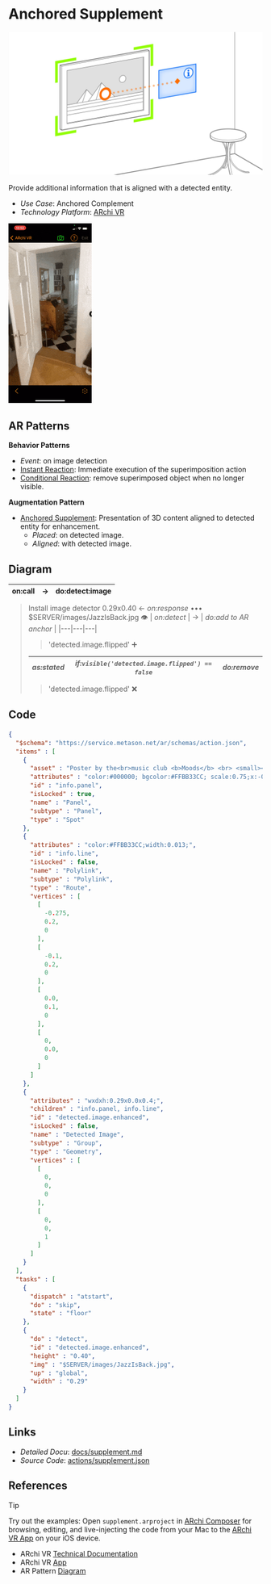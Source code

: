 # Anchored Supplement

![anchored supplement](docs/images/AnchoredSupplement.jpg)

Provide additional information that is aligned with a detected entity.

* _Use Case_: Anchored Complement
* _Technology Platform_: [ARchi VR](../README.md)

![screen 1](../screens/supplement.gif)

## AR Patterns

__Behavior Patterns__
* _Event_: on image detection
* [Instant Reaction](https://github.com/ARpatterns/catalog/blob/main/behavioral-patterns/instant-reaction.md): Immediate execution of the superimposition action
* [Conditional Reaction](https://github.com/ARpatterns/catalog/blob/main/behavioral-patterns/conditional-reaction.md): remove superimposed object when no longer visible.

__Augmentation Pattern__
* [Anchored Supplement](https://github.com/ARpatterns/catalog/blob/main/augmentation-patterns/anchored-supplement.md): Presentation of 3D content aligned to detected entity for enhancement.
  * _Placed_: on detected image.
  * _Aligned_: with detected image.

## Diagram

 | on:call |  &rarr; | do:detect:image |
 |---|---|---|
 
> Install image detector 0.29x0.40 &larr; _on:response_  •••  $SERVER/images/JazzIsBack.jpg 👁
> | _on:detect_ | &rarr; | _do:add to AR anchor_ |
> |---|---|---|
> 
>> 'detected.image.flipped' ➕
> 
> | _as:stated_ | _if:`visible('detected.image.flipped') == false`_ | _do:remove_ |
> |---|---|---|
> 
>> 'detected.image.flipped' ❌


## Code

```json
{
  "$schema": "https://service.metason.net/ar/schemas/action.json",
  "items" : [
    {
      "asset" : "Poster by the<br>music club <b>Moods</b> <br> <small><br>Zürich (2021)<br></small>",
      "attributes" : "color:#000000; bgcolor:#FFBB33CC; scale:0.75;x:-0.5;y:0.0;",
      "id" : "info.panel",
      "isLocked" : true,
      "name" : "Panel",
      "subtype" : "Panel",
      "type" : "Spot"
    },
    {
      "attributes" : "color:#FFBB33CC;width:0.013;",
      "id" : "info.line",
      "isLocked" : false,
      "name" : "Polylink",
      "subtype" : "Polylink",
      "type" : "Route",
      "vertices" : [
        [
          -0.275,
          0.2,
          0
        ],
        [
          -0.1,
          0.2,
          0
        ],
        [
          0.0,
          0.1,
          0
        ],
        [
          0,
          0.0,
          0
        ]
      ]
    },
    {
      "attributes" : "wxdxh:0.29x0.0x0.4;",
      "children" : "info.panel, info.line",
      "id" : "detected.image.enhanced",
      "isLocked" : false,
      "name" : "Detected Image",
      "subtype" : "Group",
      "type" : "Geometry",
      "vertices" : [
        [
          0,
          0,
          0
        ],
        [
          0,
          0,
          1
        ]
      ]
    }
  ],
  "tasks" : [
    {
      "dispatch" : "atstart",
      "do" : "skip",
      "state" : "floor"
    },
    {
      "do" : "detect",
      "id" : "detected.image.enhanced",
      "height" : "0.40",
      "img" : "$SERVER/images/JazzIsBack.jpg",
      "up" : "global",
      "width" : "0.29"
    }
  ]
}
```

## Links

* _Detailed Docu_: [docs/supplement.md](docs/supplement.md)
* _Source Code_: [actions/supplement.json](actions/supplement.json)


## References

> [!TIP]
> Try out the examples: Open `supplement.arproject` in [ARchi Composer](https://service.metason.net/ar/docu/#archi-composer) for browsing, editing, and live-injecting the code from your Mac to the [ARchi VR App](https://archi.metason.net) on your iOS device.

- ARchi VR [Technical Documentation](https://service.metason.net/ar/docu/)
- ARchi VR [App](https://archi.metason.net)
- AR Pattern [Diagram](https://github.com/ARpatterns/diagram)